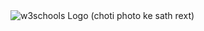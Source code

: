 <html>
<body>
<img src="w3schools.png" 
alt
="w3schools Logo">
</body>
</html>
(choti photo ke sath rext)
